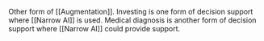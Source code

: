 Other form of [[Augmentation]]. Investing is one form of decision support where [[Narrow AI]] is used. Medical diagnosis is another form of decision support where [[Narrow AI]] could provide support. 